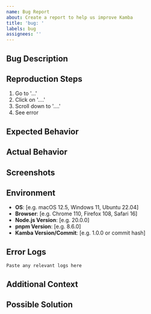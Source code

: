 ```yaml
---
name: Bug Report
about: Create a report to help us improve Kamba
title: 'bug: '
labels: bug
assignees: ''
---
```


## Bug Description
<!-- A clear and concise description of what the bug is -->

## Reproduction Steps
<!-- Steps to reproduce the behavior -->
1. Go to '...'
2. Click on '....'
3. Scroll down to '....'
4. See error

## Expected Behavior
<!-- A clear and concise description of what you expected to happen -->

## Actual Behavior
<!-- What actually happened -->

## Screenshots
<!-- If applicable, add screenshots to help explain your problem -->

## Environment
<!-- Please complete the following information -->
- **OS**: [e.g. macOS 12.5, Windows 11, Ubuntu 22.04]
- **Browser**: [e.g. Chrome 110, Firefox 108, Safari 16]
- **Node.js Version**: [e.g. 20.0.0]
- **pnpm Version**: [e.g. 8.6.0]
- **Kamba Version/Commit**: [e.g. 1.0.0 or commit hash]

## Error Logs
<!-- If applicable, add any error logs or console output -->
```
Paste any relevant logs here
```

## Additional Context
<!-- Add any other context about the problem here -->

## Possible Solution
<!-- If you have suggestions on a fix for the bug, please describe -->

